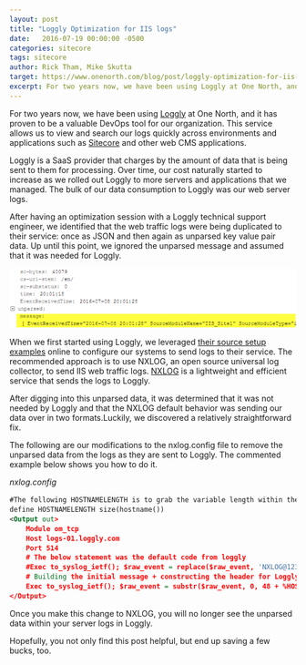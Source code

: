 ```yaml
---
layout: post
title: "Loggly Optimization for IIS logs"
date:   2016-07-19 00:00:00 -0500
categories: sitecore
tags: sitecore
author: Rick Tham, Mike Skutta
target: https://www.onenorth.com/blog/post/loggly-optimization-for-iis-logs-1
excerpt: For two years now, we have been using Loggly at One North, and it has proven to be a valuable DevOps tool for our organization.  This service allows us to view and search our logs quickly across environments and applications such as Sitecore and other web CMS applications.
---
```


For two years now, we have been using [Loggly](https://www.loggly.com/docs/about-loggly/) at One North, and it has proven to be a valuable DevOps tool for our organization. This service allows us to view and search our logs quickly across environments and applications such as [Sitecore](http://www.sitecore.net/partners/find-partner/o/one-north-interactive.aspx) and other web CMS applications.

Loggly is a SaaS provider that charges by the amount of data that is being sent to them for processing. Over time, our cost naturally started to increase as we rolled out Loggly to more servers and applications that we managed. The bulk of our data consumption to Loggly was our web server logs.&nbsp;

After having an optimization session with a Loggly technical support engineer, we identified that the web traffic logs were being duplicated to their service: once as JSON and then again as unparsed key value pair data. Up until this point, we ignored the unparsed message and assumed that it was needed for Loggly.

![Loggly JSON](/images/loggly-optimization-for-iis-logs/loggly_optimization_image.png)

When we first started using Loggly, we leveraged [their source setup examples](https://www.loggly.com/docs/iis-web-server-logs/) online to configure our systems to send logs to their service. The recommended approach is to use NXLOG, an open source universal log collector, to send IIS web traffic logs. [NXLOG](http://nxlog-ce.sourceforge.net/about) is a lightweight and efficient service that sends the logs to Loggly.

After digging into this unparsed data, it was determined that it was not needed by Loggly and that the NXLOG default behavior was sending our data over in two formats.Luckily, we discovered a relatively straightforward fix.

The following are our modifications to the nxlog.config file to remove the unparsed data from the logs as they are sent to Loggly. The commented example below shows you how to do it.

*nxlog.config*
``` xml
#The following HOSTNAMELENGTH is to grab the variable length within the beginning of the message.
define HOSTNAMELENGTH size(hostname())
<Output out>
    Module om_tcp
    Host logs-01.loggly.com
    Port 514
    # The below statement was the default code from loggly
    #Exec to_syslog_ietf(); $raw_event = replace($raw_event, 'NXLOG@12345', '00000000-0000-0000-0000-000000000000@12345 tag="windows"] [', 1);
    # Building the initial message + constructing the header for Loggly + IIS JSON message
    Exec to_syslog_ietf(); $raw_event = substr($raw_event, 0, 48 + %HOSTNAMELENGTH%) + "[00000000-0000-0000-0000-000000000000@12345 tag="windows"] " + $Message;
</Output>
```

Once you make this change to NXLOG, you will no longer see the unparsed data within your server logs in Loggly.

Hopefully, you not only find this post helpful, but end up saving a few bucks, too.